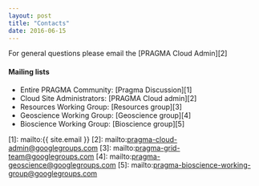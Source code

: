 ```yaml
---
layout: post
title: "Contacts"
date: 2016-06-15
---
```


For general questions please email the [PRAGMA Cloud Admin][2]

<div class="border">
  <h4>Mailing lists</h4>
</div>

* Entire PRAGMA Community: [Pragma Discussion][1]
* Cloud Site Administrators: [PRAGMA Cloud admin][2] 
* Resources Working Group: [Resources group][3]
* Geoscience Working Group: [Geoscience group][4] 
* Bioscience Working Group: [Bioscience group][5]

[1]: mailto:{{ site.email }}
[2]: mailto:pragma-cloud-admin@googlegroups.com
[3]: mailto:pragma-grid-team@googlegroups.com
[4]: mailto:pragma-geoscience@googlegroups.com
[5]: mailto:pragma-bioscience-working-group@googlegroups.com
